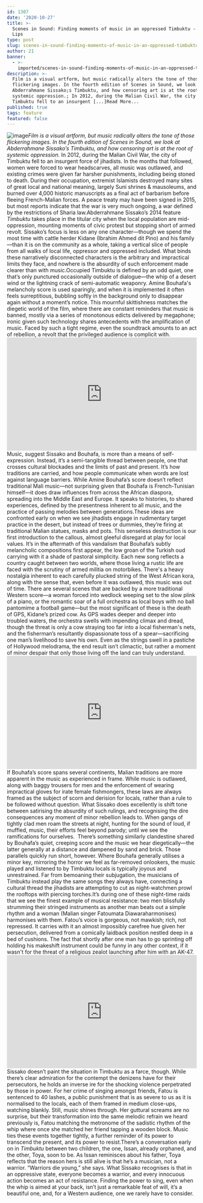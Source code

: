 ```yaml
---
id: 1307
date: '2020-10-27'
title: >-
  Scenes in Sound: Finding moments of music in an oppressed Timbuktu - Loose
  Lips
type: post
slug: scenes-in-sound-finding-moments-of-music-in-an-oppressed-timbuktu
author: 21
banner:
  - >-
    imported/scenes-in-sound-finding-moments-of-music-in-an-oppressed-timbuktu/image1307.jpeg
description: >-
  Film is a visual artform, but music radically alters the tone of those
  flickering images. In the fourth edition of Scenes in Sound, we look at
  Abderrahmane Sissako;s Timbuktu, and how censoring art is at the root of
  systemic oppression.; In 2012, during the Malian Civil War, the city of
  Timbuktu fell to an insurgent [...]Read More...
published: true
tags: feature
featured: false
---
```

![image](../imported/scenes-in-sound-finding-moments-of-music-in-an-oppressed-timbuktu/image1307.jpeg)_Film is a visual artform, but music radically alters the tone of those flickering images. In the fourth edition of Scenes in Sound, we look at Abderrahmane Sissako’s _Timbuktu, and how censoring art is at the root of systemic oppression.__ In 2012, during the Malian Civil War, the city of Timbuktu fell to an insurgent force of jihadists. In the months that followed, women were forced to wear headscarves, all music was outlawed, and existing crimes were given far harsher punishments, including being stoned to death. During their occupation, extremist Islamists destroyed many sites of great local and national meaning, largely Suni shrines & mausoleums, and burned over 4,000 historic manuscripts as a final act of barbarism before fleeing French-Malian forces. A peace treaty may have been signed in 2015, but most reports indicate that the war is very much ongoing, a war defined by the restrictions of Sharia law.Abderrahmane Sissako’s 2014 feature _Timbuktu_ takes place in the titular city when the local population are mid-oppression, mounting moments of civic protest but stopping short of armed revolt. Sissako’s focus is less on any one character—though we spend the most time with cattle herder Kidane (Ibrahim Ahmed dit Pino) and his family—than it is on the community as a whole, taking a vertical slice of people from all walks of local life, oppressor and oppressed included. What binds these narratively disconnected characters is the arbitrary and impractical limits they face, and nowhere is the absurdity of such enforcement made clearer than with music.Occupied Timbuktu is defined by an odd quiet, one that’s only punctured occasionally outside of dialogue—the whip of a desert wind or the lightning crack of semi-automatic weaponry. Amine Bouhafa's melancholy score is used sparingly, and when it is implemented it often feels surreptitious, bubbling softly in the background only to disappear again without a moment’s notice. This mournful skittishness matches the diegetic world of the film, where there are constant reminders that music is banned, mostly via a series of monotonous edicts delivered by megaphone; ironic given such technology shares antecedents with the amplification of music. Faced by such a tight regime, even the soundtrack amounts to an act of rebellion, a revolt that the privileged audience is complicit with.<iframe width='100%' height='300' scrolling='no' frameborder='no' allow='autoplay' src='http://www.youtube.com/embed/PTMgmg6F9sk?wmode=opaque'></iframe>  
Music, suggest Sissako and Bouhafa, is more than a means of self-expression. Instead, it’s a semi-tangible thread between people, one that crosses cultural blockades and the limits of past and present. It’s how traditions are carried, and how people communicate when words are lost against language barriers. While Amine Bouhafa’s score doesn’t reflect traditional Mali music—not surprising given that Bouhafa is French-Tunisian himself—it does draw influences from across the African diaspora, spreading into the Middle East and Europe. It speaks to histories, to shared experiences, defined by the presentness inherent to all music, and the practice of passing melodies between generations.These ideas are confronted early on when we see jihadists engage in rudimentary target practice in the desert, but instead of trees or dummies, they’re firing at traditional Malian statues, masks and pots. This senseless destruction is our first introduction to the callous, almost gleeful disregard at play for local values. It’s in the aftermath of this vandalism that Bouhafa’s subtly melancholic compositions first appear, the low groan of the Turkish oud carrying with it a shade of pastoral simplicity. Each new song reflects a country caught between two worlds, where those living a rustic life are faced with the scrutiny of armed militia on motorbikes. There's a heavy nostalgia inherent to each carefully plucked string of the West African kora, along with the sense that, even before it was outlawed, this music was out of time. There are several scenes that are backed by a more traditional Western score—a woman forced into wedlock weeping set to the slow plink of a piano, or the romantic soar of a full orchestra as local boys with no ball pantomime a football game—but the most significant of these is the death of GPS, Kidane’s prized cow. As GPS wades deeper and deeper into troubled waters, the orchestra swells with impending climax and dread, though the threat is only a cow straying too far into a local fisherman's nets, and the fisherman’s resultantly dispassionate toss of a spear—sacrificing one man’s livelihood to save his own. Even as the strings swell in a pastiche of Hollywood melodrama, the end result isn’t climactic, but rather a moment of minor despair that only those living off the land can truly understand.<iframe width='100%' height='300' scrolling='no' frameborder='no' allow='autoplay' src='http://www.youtube.com/embed/HM077frVB6Y?wmode=opaque'></iframe>  
If Bouhafa’s score spans several continents, Malian traditions are more apparent in the music as experienced in frame. While music is outlawed, along with baggy trousers for men and the enforcement of wearing impractical gloves for irate female fishmongers, these laws are always framed as the subject of scorn and derision for locals, rather than a rule to be followed without question. What Sissako does excellently is shift tone between satirising the absurdity of such rulings, and recognising the dire consequences any moment of minor rebellion leads to. When gangs of tightly clad men roam the streets at night, hunting for the sound of loud, if muffled, music, their efforts feel beyond parody; until we see the ramifications for ourselves.  There’s something similarly clandestine shared by Bouhafa’s quiet, creeping score and the music we hear diegetically—the latter generally at a distance and dampened by sand and brick. Those parallels quickly run short, however. Where Bouhafa generally utilises a minor key, mirroring the horror we feel as far-removed onlookers, the music played and listened to by Timbuktu locals is typically joyous and unrestrained. Far from bemoaning their subjugation, the musicians of Timbuktu instead play the same songs they always have, connecting a cultural thread the jihadists are attempting to cut as night-watchmen prowl the rooftops with piercing torches.It’s during one of these night-time raids that we see the finest example of musical resistance: two men blissfully strumming their stringed instruments as another man beats out a simple rhythm and a woman (Malian singer Fatoumata Diawaraharmonises) harmonises with them. Fatou’s voice is gorgeous, not mawkish; rich, not repressed. It carries with it an almost impossibly carefree hue given her persecution, delivered from a comically laidback position nestled deep in a bed of cushions. The fact that shortly after one man has to go sprinting off holding his makeshift instrument could be funny in any other context, if it wasn't for the threat of a religious zealot launching after him with an AK-47.<iframe width='100%' height='300' scrolling='no' frameborder='no' allow='autoplay' src='http://www.youtube.com/embed/-RL0e20RECs?wmode=opaque'></iframe>  
Sissako doesn’t paint the situation in Timbuktu as a farce, though. While there’s clear admiration for the contempt the denizens have for their persecutors, he holds an inverse ire for the shocking violence perpetrated by those in power. For her crime of singing amongst friends, Fatou is sentenced to 40 lashes, a public punishment that is as severe to us as it is normalised to the locals, each of them framed in medium close-ups, watching blankly. Still, music shines through. Her guttural screams are no surprise, but their transformation into the same melodic refrain we heard previously is, Fatou matching the metronome of the sadistic rhythm of the whip where once she matched her friend tapping a wooden block. Music ties these events together tightly, a further reminder of its power to transcend the present, and its power to resist.There’s a conversation early on in _Timbuktu_ between two children, the one, Issan, already orphaned, and the other, Toya, soon to be. As Issan reminisces about his father, Toya reflects that the reason hers is still alive is that he’s a musician, not a warrior. “Warriors die young,” she says. What Sissako recognises is that in an oppressive state, everyone becomes a warrior, and every innocuous action becomes an act of resistance. Finding the power to sing, even when the whip is aimed at your back, isn’t just a remarkable feat of will, it’s a beautiful one, and, for a Western audience, one we rarely have to consider.